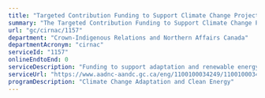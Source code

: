 ```yaml
---
title: "Targeted Contribution Funding to Support Climate Change Projects"
summary: "The Targeted Contribution Funding to Support Climate Change Projects service from Crown-Indigenous Relations and Northern Affairs Canada is not available end-to-end online, according to the GC Service Inventory."
url: "gc/cirnac/1157"
department: "Crown-Indigenous Relations and Northern Affairs Canada"
departmentAcronym: "cirnac"
serviceId: "1157"
onlineEndtoEnd: 0
serviceDescription: "Funding to support adaptation and renewable energy projects."
serviceUrl: "https://www.aadnc-aandc.gc.ca/eng/1100100034249/1100100034253"
programDescription: "Climate Change Adaptation and Clean Energy"
---
```

